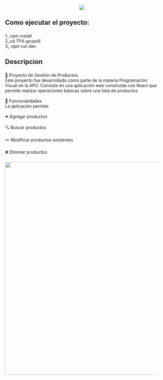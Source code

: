 <div align="center">
  <img height="" src="https://i.postimg.cc/637Qycq9/Banner-Para-Docs-Resumen-De-Proyecto-Moderno-Azul.png"  />
</div>

###

<h2 align="left">Como ejecutar el proyecto:</h2>

###

<p align="left">1_ npm install<br>2_cd TP4-grupo6<br>3_ npm run dev</p>

###

<h2 align="left">Descripcion</h2>

###

<p align="left">🛒 Proyecto de Gestión de Productos<br>Este proyecto fue desarrollado como parte de la materia Programación Visual en la APU. Consiste en una aplicación web construida con React que permite realizar operaciones básicas sobre una lista de productos.<br><br>🚀 Funcionalidades<br>La aplicación permite:<br><br>➕ Agregar productos<br><br>🔍 Buscar productos<br><br>✏️ Modificar productos existentes<br><br>❌ Eliminar productos</p>

###

<div align="center">
  <img height="700" src="https://s14.gifyu.com/images/bsPCo.gif"  />
</div>

###
